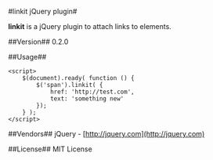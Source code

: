 #linkit jQuery plugin#

**linkit** is a jQuery plugin to attach links to elements.

##Version##
0.2.0

##Usage##

    <script>
        $(document).ready( function () {
            $('span').linkit( {
                href: 'http://test.com',
                text: 'something new'
            });
        } );
    </script>

##Vendors##
jQuery - [http://jquery.com](http://jquery.com)

##License##
MIT License

